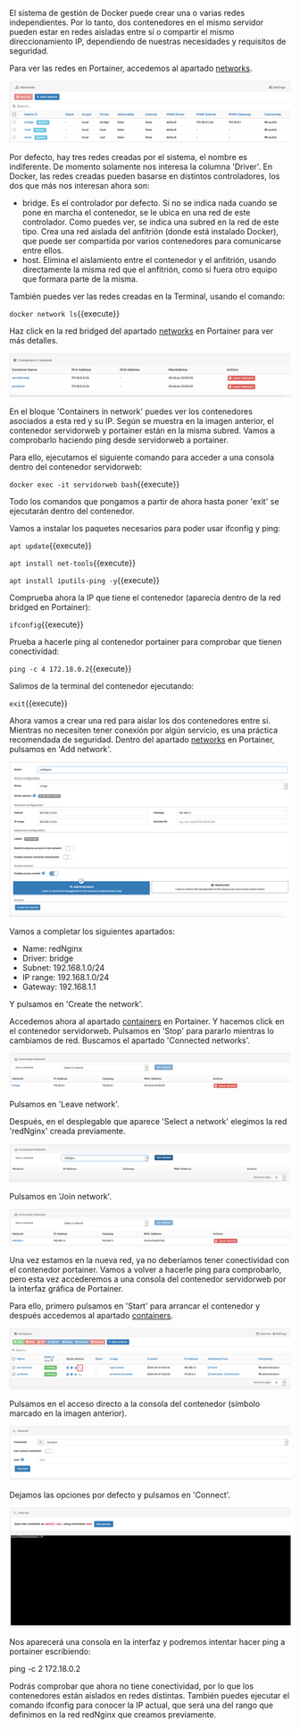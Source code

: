 El sistema de gestión de Docker puede crear una o varias redes independientes. Por lo tanto, dos contenedores en el mismo servidor pueden estar en redes aisladas entre sí o compartir el mismo direccionamiento IP, dependiendo de nuestras necesidades y requisitos de seguridad.

Para ver las redes en Portainer, accedemos al apartado [networks](https://[[HOST_SUBDOMAIN]]-9000-[[KATACODA_HOST]].environments.katacoda.com/#/networks).

![Listado de redes](https://raw.githubusercontent.com/DavidLMS/katacoda-scenarios/master/portainer/assets/networks-portainer.png)

Por defecto, hay tres redes creadas por el sistema, el nombre es indiferente. De momento solamente nos interesa la columna 'Driver'. En Docker, las redes creadas pueden basarse en distintos controladores, los dos que más nos interesan ahora son:

- bridge. Es el controlador por defecto. Si no se indica nada cuando se pone en marcha el contenedor, se le ubica en una red de este controlador. Como puedes ver, se indica una subred en la red de este tipo. Crea una red aislada del anfitrión (donde está instalado Docker), que puede ser compartida por varios contenedores para comunicarse entre ellos.
- host. Elimina el aislamiento entre el contenedor y el anfitrión, usando directamente la misma red que el anfitrión, como si fuera otro equipo que formara parte de la misma.

También puedes ver las redes creadas en la Terminal, usando el comando:

`docker network ls`{{execute}}

Haz click en la red bridged del apartado [networks](https://[[HOST_SUBDOMAIN]]-9000-[[KATACODA_HOST]].environments.katacoda.com/#/networks) en Portainer para ver más detalles.

![Detalles de la red bridged](https://raw.githubusercontent.com/DavidLMS/katacoda-scenarios/master/portainer/assets/bridged-portainer.png)

En el bloque 'Containers in network' puedes ver los contenedores asociados a esta red y su IP. Según se muestra en la imagen anterior, el contenedor servidorweb y portainer están en la misma subred. Vamos a comprobarlo haciendo ping desde servidorweb a portainer.

Para ello, ejecutamos el siguiente comando para acceder a una consola dentro del contenedor servidorweb:

`docker exec -it servidorweb bash`{{execute}}

Todo los comandos que pongamos a partir de ahora hasta poner 'exit' se ejecutarán dentro del contenedor.

Vamos a instalar los paquetes necesarios para poder usar ifconfig y ping:

`apt update`{{execute}}

`apt install net-tools`{{execute}}

`apt install iputils-ping -y`{{execute}}

Comprueba ahora la IP que tiene el contenedor (aparecía dentro de la red bridged en Portainer):

`ifconfig`{{execute}}

Prueba a hacerle ping al contenedor portainer para comprobar que tienen conectividad:

`ping -c 4 172.18.0.2`{{execute}}

Salimos de la terminal del contenedor ejecutando:

`exit`{{execute}}

Ahora vamos a crear una red para aislar los dos contenedores entre sí. Mientras no necesiten tener conexión por algún servicio, es una práctica recomendada de seguridad. Dentro del apartado [networks](https://[[HOST_SUBDOMAIN]]-9000-[[KATACODA_HOST]].environments.katacoda.com/#/networks) en Portainer, pulsamos en 'Add network'.

![Añadir una red](https://raw.githubusercontent.com/DavidLMS/katacoda-scenarios/master/portainer/assets/add-network-portainer.png)

Vamos a completar los siguientes apartados:

- Name: redNginx
- Driver: bridge
- Subnet: 192.168.1.0/24
- IP range: 192.168.1.0/24
- Gateway: 192.168.1.1

Y pulsamos en 'Create the network'.

Accedemos ahora al apartado [containers](https://[[HOST_SUBDOMAIN]]-9000-[[KATACODA_HOST]].environments.katacoda.com/#/containers) en Portainer. Y hacemos click en el contenedor servidorweb. Pulsamos en 'Stop' para pararlo mientras lo cambiamos de red. Buscamos el apartado 'Connected networks'.

![Redes conectadas a servidorweb](https://raw.githubusercontent.com/DavidLMS/katacoda-scenarios/master/portainer/assets/connected-network-portainer.png)

Pulsamos en 'Leave network'. 

Después, en el desplegable que aparece 'Select a network' elegimos la red 'redNginx' creada previamente.

![Redes elegibles para servidorweb](https://raw.githubusercontent.com/DavidLMS/katacoda-scenarios/master/portainer/assets/choose-network-portainer.png)

Pulsamos en 'Join network'.

![servidorweb unido a la red redNginx](https://raw.githubusercontent.com/DavidLMS/katacoda-scenarios/master/portainer/assets/join-network-portainer.png)

Una vez estamos en la nueva red, ya no deberíamos tener conectividad con el contenedor portainer. Vamos a volver a hacerle ping para comprobarlo, pero esta vez accederemos a una consola del contenedor servidorweb por la interfaz gráfica de Portainer.

Para ello, primero pulsamos en 'Start' para arrancar el contenedor y después accedemos al apartado [containers](https://[[HOST_SUBDOMAIN]]-9000-[[KATACODA_HOST]].environments.katacoda.com/#/containers).

![Botón para acceder a la consola de servidorweb](https://raw.githubusercontent.com/DavidLMS/katacoda-scenarios/master/portainer/assets/servidorweb-console-portainer.png)

Pulsamos en el acceso directo a la consola del contenedor (símbolo marcado en la imagen anterior).

![Accediendo a la consola de servidorweb](https://raw.githubusercontent.com/DavidLMS/katacoda-scenarios/master/portainer/assets/servidorweb-console2-portainer.png)

Dejamos las opciones por defecto y pulsamos en 'Connect'.

![Consola de servidorweb](https://raw.githubusercontent.com/DavidLMS/katacoda-scenarios/master/portainer/assets/servidorweb-console3-portainer.png)

Nos aparecerá una consola en la interfaz y podremos intentar hacer ping a portainer escribiendo:

ping -c 2 172.18.0.2

Podrás comprobar que ahora no tiene conectividad, por lo que los contenedores están aislados en redes distintas. También puedes ejecutar el comando ifconfig para conocer la IP actual, que será una del rango que definimos en la red redNginx que creamos previamente.

